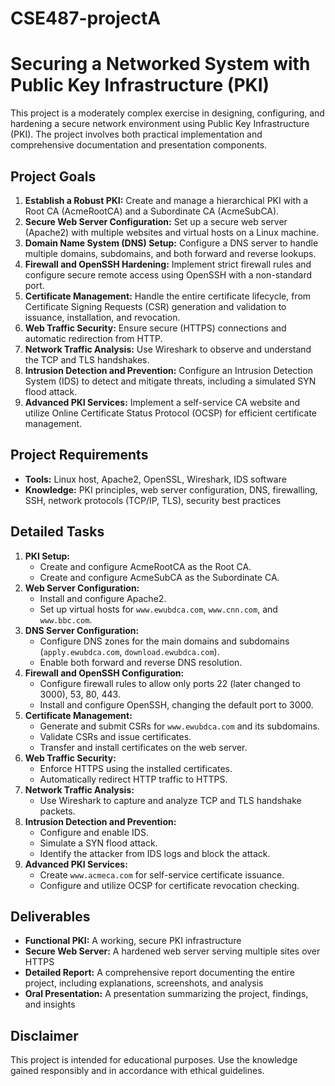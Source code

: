 # CSE487-projectA
# Securing a Networked System with Public Key Infrastructure (PKI)

This project is a moderately complex exercise in designing, configuring, and hardening a secure network environment using Public Key Infrastructure (PKI). The project involves both practical implementation and comprehensive documentation and presentation components.

## Project Goals

1. **Establish a Robust PKI:** Create and manage a hierarchical PKI with a Root CA (AcmeRootCA) and a Subordinate CA (AcmeSubCA).
2. **Secure Web Server Configuration:** Set up a secure web server (Apache2) with multiple websites and virtual hosts on a Linux machine.
3. **Domain Name System (DNS) Setup:** Configure a DNS server to handle multiple domains, subdomains, and both forward and reverse lookups.
4. **Firewall and OpenSSH Hardening:** Implement strict firewall rules and configure secure remote access using OpenSSH with a non-standard port.
5. **Certificate Management:** Handle the entire certificate lifecycle, from Certificate Signing Requests (CSR) generation and validation to issuance, installation, and revocation.
6. **Web Traffic Security:** Ensure secure (HTTPS) connections and automatic redirection from HTTP.
7. **Network Traffic Analysis:** Use Wireshark to observe and understand the TCP and TLS handshakes.
8. **Intrusion Detection and Prevention:** Configure an Intrusion Detection System (IDS) to detect and mitigate threats, including a simulated SYN flood attack.
9. **Advanced PKI Services:** Implement a self-service CA website and utilize Online Certificate Status Protocol (OCSP) for efficient certificate management.

## Project Requirements

* **Tools:** Linux host, Apache2, OpenSSL, Wireshark, IDS software
* **Knowledge:** PKI principles, web server configuration, DNS, firewalling, SSH, network protocols (TCP/IP, TLS), security best practices

## Detailed Tasks

1. **PKI Setup:**
   * Create and configure AcmeRootCA as the Root CA.
   * Create and configure AcmeSubCA as the Subordinate CA.
2. **Web Server Configuration:**
   * Install and configure Apache2.
   * Set up virtual hosts for `www.ewubdca.com`, `www.cnn.com`, and `www.bbc.com`.
3. **DNS Server Configuration:**
   * Configure DNS zones for the main domains and subdomains (`apply.ewubdca.com`, `download.ewubdca.com`).
   * Enable both forward and reverse DNS resolution.
4. **Firewall and OpenSSH Configuration:**
   * Configure firewall rules to allow only ports 22 (later changed to 3000), 53, 80, 443.
   * Install and configure OpenSSH, changing the default port to 3000.
5. **Certificate Management:**
   * Generate and submit CSRs for `www.ewubdca.com` and its subdomains.
   * Validate CSRs and issue certificates.
   * Transfer and install certificates on the web server.
6. **Web Traffic Security:**
   * Enforce HTTPS using the installed certificates.
   * Automatically redirect HTTP traffic to HTTPS.
7. **Network Traffic Analysis:**
   * Use Wireshark to capture and analyze TCP and TLS handshake packets.
8. **Intrusion Detection and Prevention:**
   * Configure and enable IDS.
   * Simulate a SYN flood attack.
   * Identify the attacker from IDS logs and block the attack.
9. **Advanced PKI Services:**
   * Create `www.acmeca.com` for self-service certificate issuance.
   * Configure and utilize OCSP for certificate revocation checking.

## Deliverables

* **Functional PKI:** A working, secure PKI infrastructure
* **Secure Web Server:** A hardened web server serving multiple sites over HTTPS
* **Detailed Report:** A comprehensive report documenting the entire project, including explanations, screenshots, and analysis
* **Oral Presentation:** A presentation summarizing the project, findings, and insights

## Disclaimer

This project is intended for educational purposes. Use the knowledge gained responsibly and in accordance with ethical guidelines.
